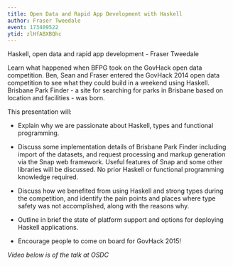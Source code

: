 ```yaml
---
title: Open Data and Rapid App Development with Haskell
author: Fraser Tweedale
event: 173409522
ytid: zlHfABXBQhc
---
```


Haskell, open data and rapid app development - Fraser Tweedale

Learn what happened when BFPG took on the GovHack open data competition.  Ben, Sean and Fraser entered the GovHack 2014 open data competition to see what they could build in a weekend using Haskell. Brisbane Park Finder - a site for searching for parks in Brisbane based on location and facilities - was born.

This presentation will:

- Explain why we are passionate about Haskell, types and functional programming.

- Discuss some implementation details of Brisbane Park Finder including import of the datasets, and request processing and markup generation via the Snap web framework.  Useful features of Snap and some other libraries will be discussed. No prior Haskell or functional programming knowledge required.

- Discuss how we benefited from using Haskell and strong types during the competition, and identify the pain points and places where type safety was not accomplished, along with the reasons why.

- Outline in brief the state of platform support and options for deploying Haskell applications.

- Encourage people to come on board for GovHack 2015! 

_Video below is of the talk at OSDC_
